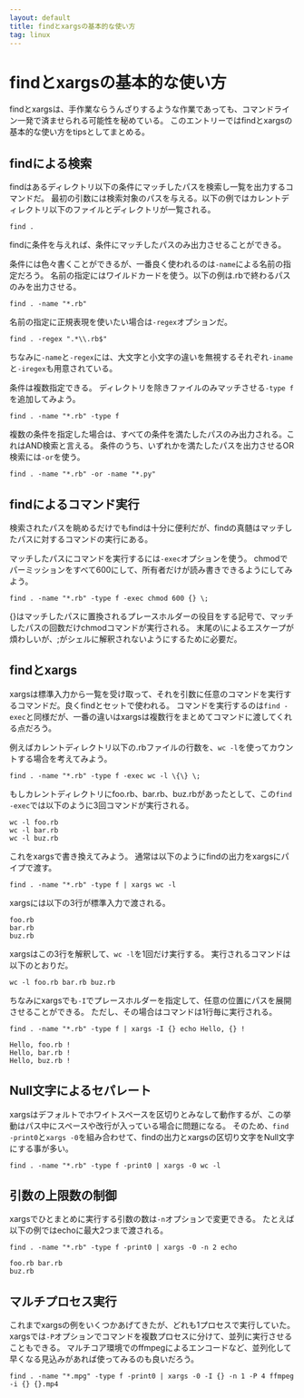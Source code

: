 ```yaml
---
layout: default
title: findとxargsの基本的な使い方
tag: linux
---
```


# findとxargsの基本的な使い方

findとxargsは、手作業ならうんざりするような作業であっても、コマンドライン一発で済ませられる可能性を秘めている。
このエントリーではfindとxargsの基本的な使い方をtipsとしてまとめる。

## findによる検索

findはあるディレクトリ以下の条件にマッチしたパスを検索し一覧を出力するコマンドだ。
最初の引数には検索対象のパスを与える。以下の例ではカレントディレクトリ以下のファイルとディレクトリが一覧される。

~~~~
find .
~~~~

findに条件を与えれば、条件にマッチしたパスのみ出力させることができる。

条件には色々書くことができるが、一番良く使われるのは`-name`による名前の指定だろう。
名前の指定にはワイルドカードを使う。以下の例は.rbで終わるパスのみを出力させる。

~~~~
find . -name "*.rb"
~~~~

名前の指定に正規表現を使いたい場合は`-regex`オプションだ。

~~~~
find . -regex ".*\\.rb$"
~~~~

ちなみに`-name`と`-regex`には、大文字と小文字の違いを無視するそれぞれ`-iname`と`-iregex`も用意されている。

条件は複数指定できる。
ディレクトリを除きファイルのみマッチさせる`-type f`を追加してみよう。

~~~~
find . -name "*.rb" -type f
~~~~

複数の条件を指定した場合は、すべての条件を満たしたパスのみ出力される。これはAND検索と言える。
条件のうち、いずれかを満たしたパスを出力させるOR検索には`-or`を使う。

~~~~
find . -name "*.rb" -or -name "*.py"
~~~~

## findによるコマンド実行

検索されたパスを眺めるだけでもfindは十分に便利だが、findの真髄はマッチしたパスに対するコマンドの実行にある。

マッチしたパスにコマンドを実行するには`-exec`オプションを使う。
chmodでパーミッションをすべて600にして、所有者だけが読み書きできるようにしてみよう。

~~~~
find . -name "*.rb" -type f -exec chmod 600 {} \;
~~~~

\{\}はマッチしたパスに置換されるプレースホルダーの役目をする記号で、マッチしたパスの回数だけchmodコマンドが実行される。
末尾の\によるエスケープが煩わしいが、;がシェルに解釈されないようにするために必要だ。

## findとxargs

xargsは標準入力から一覧を受け取って、それを引数に任意のコマンドを実行するコマンドだ。良くfindとセットで使われる。
コマンドを実行するのは`find -exec`と同様だが、一番の違いはxargsは複数行をまとめてコマンドに渡してくれる点だろう。

例えばカレントディレクトリ以下の.rbファイルの行数を、`wc -l`を使ってカウントする場合を考えてみよう。

~~~~
find . -name "*.rb" -type f -exec wc -l \{\} \;
~~~~

もしカレントディレクトリにfoo.rb、bar.rb、buz.rbがあったとして、この`find -exec`では以下のように3回コマンドが実行される。

~~~~
wc -l foo.rb
wc -l bar.rb
wc -l buz.rb
~~~~

これをxargsで書き換えてみよう。
通常は以下のようにfindの出力をxargsにパイプで渡す。

~~~~
find . -name "*.rb" -type f | xargs wc -l
~~~~

xargsには以下の3行が標準入力で渡される。

~~~~
foo.rb
bar.rb
buz.rb
~~~~

xargsはこの3行を解釈して、`wc -l`を1回だけ実行する。
実行されるコマンドは以下のとおりだ。

~~~~
wc -l foo.rb bar.rb buz.rb
~~~~

ちなみにxargsでも`-I`でプレースホルダーを指定して、任意の位置にパスを展開させることができる。
ただし、その場合はコマンドは1行毎に実行される。

~~~~
find . -name "*.rb" -type f | xargs -I {} echo Hello, {} !
~~~~

~~~~
Hello, foo.rb !
Hello, bar.rb !
Hello, buz.rb !
~~~~

## Null文字によるセパレート

xargsはデフォルトでホワイトスペースを区切りとみなして動作するが、この挙動はパス中にスペースや改行が入っている場合に問題になる。
そのため、`find -print0`と`xargs -0`を組み合わせて、findの出力とxargsの区切り文字をNull文字にする事が多い。

~~~~
find . -name "*.rb" -type f -print0 | xargs -0 wc -l
~~~~

## 引数の上限数の制御

xargsでひとまとめに実行する引数の数は`-n`オプションで変更できる。
たとえば以下の例ではechoに最大2つまで渡される。

~~~~
find . -name "*.rb" -type f -print0 | xargs -0 -n 2 echo
~~~~

~~~~
foo.rb bar.rb
buz.rb
~~~~

## マルチプロセス実行

これまでxargsの例をいくつかあげてきたが、どれも1プロセスで実行していた。
xargsでは`-P`オプションでコマンドを複数プロセスに分けて、並列に実行させることもできる。
マルチコア環境でのffmpegによるエンコードなど、並列化して早くなる見込みがあれば使ってみるのも良いだろう。

~~~~
find . -name "*.mpg" -type f -print0 | xargs -0 -I {} -n 1 -P 4 ffmpeg -i {} {}.mp4
~~~~
